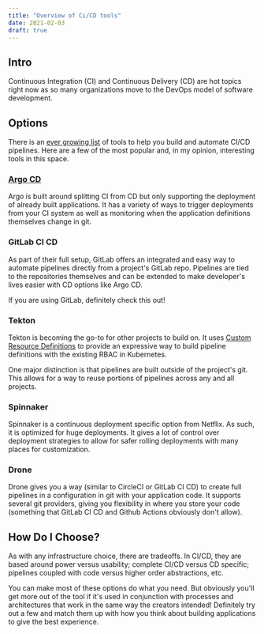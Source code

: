 ```yaml
---
title: "Overview of Ci/CD tools"
date: 2021-02-03
draft: true
---
```


## Intro 

Continuous Integration (CI) and Continuous Delivery (CD) are hot topics right now as so many organizations move to the DevOps model of software development.  <!--CK Question. Sometimes CD is Continuous Deployment, right? Do you want to acknowledge that. Like: You may see CD defined as continuous deployment...in this case, I am defining it as ... bla bla. Also I think you need to define CI/CD -- OR are the only people reading this coming from Udacity, in which case they will know what CI CD is.-->


## Options

There is an [ever growing list](https://landscape.cncf.io/card-mode?category=continuous-integration-delivery&grouping=category) of tools to help you build and automate CI/CD pipelines. Here are a few of the most popular and, in my opinion, interesting tools in this space.

### [Argo CD](https://argoproj.github.io/)

Argo is built around splitting CI from CD but only supporting the deployment of already built applications. It has a variety of ways to trigger deployments from your CI system as well as monitoring when the application definitions themselves change in git. 

<!--CK - they describe it as Argo CD is a declarative, GitOps continuous delivery tool for Kubernetes. So it seems like pooint out that it's for Kubernetes is important...or is thsht assumed? I think the description needs to be beefed up... see here https://argoproj.github.io/argo-cd/-- also here is how we have described it before; Argo CD — A GitOps tool that allows you to maintain state of your Kubernetes resources within Git. Argo CD automatically syncs your Kubernetes resources with what is in your Git repository, while also ensuring manual changes made to manifests within the cluster will be automatically reverted. This ensures your declarative deployment model.

It also comes with some pretty nice visualizations of the components being deployed and shows how they change over time.

### Jenkins X

Jenikins X is a fully featured GitOps solution that requires developers to know less about Kubernetes that other options. It's actually built on top of Tekton (below) and adds a ton of usability enhancements and abstractions to the pipelines. <!--add in more from https://jenkins-x.io/v3/about/what/-->

### GitLab CI CD <!--from what I see this is called GitLab Ci/CD -->

As part of their full setup, GitLab offers an integrated and easy way to automate pipelines directly from a project's GitLab repo. Pipelines are tied to the repositories themselves and can be extended to make developer's lives easier with CD options like Argo CD. 

If you are using GitLab, definitely check this out!

### Tekton

Tekton is becoming the go-to for other projects to build on. It uses [Custom Resource Definitions](https://kubernetes.io/docs/concepts/extend-kubernetes/api-extension/custom-resources/) to provide an expressive way to build pipeline definitions with the existing RBAC in Kubernetes. 

One major distinction is that pipelines are built outside of the project's git. This allows for a way to reuse portions of pipelines across any and all projects.  


### Spinnaker

Spinnaker is a continuous deployment specific option from Netflix. As such, it is optimized for huge deployments. It gives a lot of control over deployment strategies to allow for safer rolling deployments with many places for customization.

### Drone

Drone gives you a way (similar to CircleCI or GitLab CI CD) to create full pipelines in a configuration in git with your application code. It supports several git providers, giving you flexibility in where you store your code (something that GitLab CI CD and Github Actions obviously don't allow). 



## How Do I Choose?

As with any infrastructure choice, there are tradeoffs. In CI/CD, they are based around power versus usability; complete CI/CD versus CD specific; pipelines coupled with code versus higher order abstractions, etc.

You can make most of these options do what you need. But obviously you'll get more out of the tool if it's used in conjunction with processes and architectures that work in the same way the creators intended! Definitely try out a few and match them up with how you think about building applications to give the best experience.

